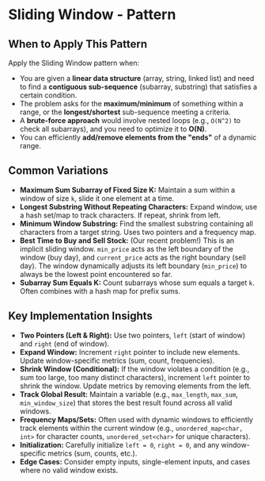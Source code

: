 # Sliding Window - Pattern

## When to Apply This Pattern
Apply the Sliding Window pattern when:
* You are given a **linear data structure** (array, string, linked list) and need to find a **contiguous sub-sequence** (subarray, substring) that satisfies a certain condition.
* The problem asks for the **maximum/minimum** of something within a range, or the **longest/shortest** sub-sequence meeting a criteria.
* A **brute-force approach** would involve nested loops (e.g., `O(N^2)` to check all subarrays), and you need to optimize it to **O(N)**.
* You can efficiently **add/remove elements from the "ends"** of a dynamic range.

## Common Variations
* **Maximum Sum Subarray of Fixed Size K:** Maintain a sum within a window of size `k`, slide it one element at a time.
* **Longest Substring Without Repeating Characters:** Expand window, use a hash set/map to track characters. If repeat, shrink from left.
* **Minimum Window Substring:** Find the smallest substring containing all characters from a target string. Uses two pointers and a frequency map.
* **Best Time to Buy and Sell Stock:** (Our recent problem!) This is an implicit sliding window. `min_price` acts as the left boundary of the window (buy day), and `current_price` acts as the right boundary (sell day). The window dynamically adjusts its left boundary (`min_price`) to always be the lowest point encountered so far.
* **Subarray Sum Equals K:** Count subarrays whose sum equals a target `k`. Often combines with a hash map for prefix sums.

## Key Implementation Insights
* **Two Pointers (Left & Right):** Use two pointers, `left` (start of window) and `right` (end of window).
* **Expand Window:** Increment `right` pointer to include new elements. Update window-specific metrics (sum, count, frequencies).
* **Shrink Window (Conditional):** If the window violates a condition (e.g., sum too large, too many distinct characters), increment `left` pointer to shrink the window. Update metrics by removing elements from the left.
* **Track Global Result:** Maintain a variable (e.g., `max_length`, `max_sum`, `min_window_size`) that stores the best result found across all valid windows.
* **Frequency Maps/Sets:** Often used with dynamic windows to efficiently track elements within the current window (e.g., `unordered_map<char, int>` for character counts, `unordered_set<char>` for unique characters).
* **Initialization:** Carefully initialize `left = 0`, `right = 0`, and any window-specific metrics (sum, counts, etc.).
* **Edge Cases:** Consider empty inputs, single-element inputs, and cases where no valid window exists.
